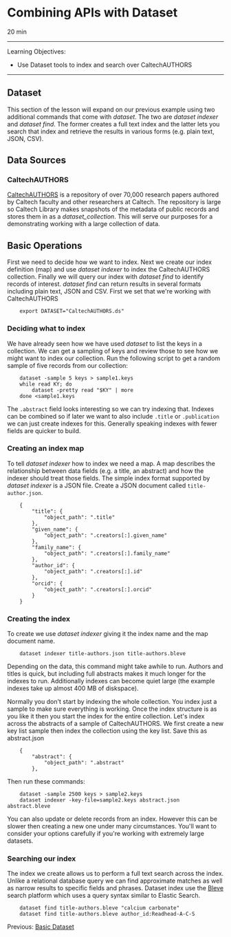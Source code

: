 
# Combining APIs with Dataset

20 min

---

Learning Objectives:

* Use Dataset tools to index and search over CaltechAUTHORS

---

## Dataset

This section of the lesson will expand on our previous example using two additional commands that 
come with _dataset_. The two are _dataset indexer_ and _dataset find_. The former creates a full text 
index and the latter lets you search that index and retrieve the results in various forms
(e.g. plain text, JSON, CSV).

## Data Sources

### CaltechAUTHORS

[CaltechAUTHORS](https://authors.library.caltech.edu) is a repository of over 70,000 research papers authored by Caltech 
faculty and other researchers at Caltech.  The repository is large so Caltech Library makes snapshots of the 
metadata of public records and stores them in as a _dataset_collection_. This will serve our purposes for a demonstrating
working with a large collection of data.

## Basic Operations


First we need to decide how we want to index. Next we create our index definition (map)  and
use _dataset indexer_ to index the CaltechAUTHORS collection. Finally we will query our index with _dataset find_ to identify 
records of interest. _dataset find_ can return results in several formats including
plain text, JSON and CSV. First we set that we're working with CaltechAUTHORS

```
    export DATASET="CaltechAUTHORS.ds"
```

### Deciding what to index

We have already seen how we have used _dataset_ to list the keys in a collection. We can get a sampling of
keys and review those to see how we might want to index our collection. Run the
following script to get a random sample of five records from our collection:

```
    dataset -sample 5 keys > sample1.keys
    while read KY; do
        dataset -pretty read "$KY" | more
    done <sample1.keys

```

The `.abstract` field looks interesting so we can try indexing that. Indexes can be combined so if later we want
to also include `.title` or `.publication` we can just create indexes for this. Generally speaking indexes
with fewer fields are quicker to build.

### Creating an index map

To tell _dataset indexer_ how to index we need a map. A map describes the relationship between data fields (e.g. a title,
an abstract) and how the indexer should treat those fields.  The simple index format supported by _dataset indexer_ 
is a JSON file. Create a JSON document called `title-author.json`.

```
    {
        "title": {
            "object_path": ".title"
        },
        "given_name": {
            "object_path": ".creators[:].given_name"
        },
        "family_name": {
            "object_path": ".creators[:].family_name"
        },
        "author_id": {
            "object_path": ".creators[:].id"
        },
        "orcid": {
            "object_path": ".creators[:].orcid"
        }
    }
```

### Creating the index

To create we use _dataset indexer_ giving it the index name and the map document name.

```
    dataset indexer title-authors.json title-authors.bleve
```

Depending on the data, this command might take awhile to run.  Authors and
titles is quick, but including full abstracts makes it much longer for the
indexes to run. Additionally indexes can become quiet large (the example
indexes take up almost 400 MB of diskspace). 

Normally you don't start by indexing the whole collection. You index just a sample to make
sure everything is working. Once the index structure is as you like it then you start the
index for the entire collection. Let's index across the abstracts of a sample
of CaltechAUTHORS.  We first create a new key list sample
then index the collection using the key list.  Save this as abstract.json

```
    {
        "abstract": {
            "object_path": ".abstract"
        },
```

Then run these commands:

```
    dataset -sample 2500 keys > sample2.keys
    dataset indexer -key-file=sample2.keys abstract.json abstract.bleve
```

You can also update or delete records from an index.  However this can be slower then creating a new one under many
circumstances. You'll want to consider your options carefully if you're working
with extremely large datasets.


### Searching our index

The index we create allows us to perform a full text search across the index. Unlike
a relational database query we can find approximate matches as well as narrow results
to specific fields and phrases. Dataset index use the [Bleve](https://blevesearch.com)
search platform which uses a query syntax similar to Elastic Search.

```
    dataset find title-authors.bleve "calcium carbonate"
    dataset find title-authors.bleve author_id:Readhead-A-C-S
```


Previous: [Basic Dataset](01-basic-dataset.html)  

